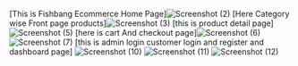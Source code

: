 [This is Fishbang Ecommerce Home Page]![Screenshot (2)](https://user-images.githubusercontent.com/103081646/175826276-45f0997a-85bf-4bf1-8b7a-6c84549945a3.png)
[Here Category wise Front page products]![Screenshot (3)](https://user-images.githubusercontent.com/103081646/175826652-7ceb9ded-fa2e-401c-8ea2-5cde530f0c0a.png)
[this is product detail page]![Screenshot (5)](https://user-images.githubusercontent.com/103081646/175826766-0e294019-caa5-4c9c-bd24-bd5cd4bd599b.png)
[here is cart And checkout page]![Screenshot (6)](https://user-images.githubusercontent.com/103081646/175826836-2994de53-9cb7-4f95-af42-c3485c5ef7ac.png)
![Screenshot (7)](https://user-images.githubusercontent.com/103081646/175826841-a3c25955-1965-4b55-bcd3-ba18a6595add.png)
[this is admin login customer login and register and dashboard page]
![Screenshot (10)](https://user-images.githubusercontent.com/103081646/175826935-8b6fa0ab-a72b-4f80-917b-2940a1d25861.png)
![Screenshot (11)](https://user-images.githubusercontent.com/103081646/175826936-99523b23-4537-4e6a-9e20-938cdab1b893.png)
![Screenshot (12)](https://user-images.githubusercontent.com/103081646/175826938-4c4a2a9a-d13a-46ab-adb0-ef9d205c6297.png)
